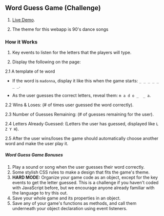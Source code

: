## Word Guess Game (Challenge)

1. [Live Demo](https://mecastilloc.github.io/WordGuessGame/index.html).

2. The theme for this webapp is 90's dance songs

### How it Works

1. Key events to listen for the letters that the players will type.

2. Display the following on the page:

2.1 A template of te word
   * If the word is `madonna`, display it like this when the game starts: `_ _ _ _ _ _ _`.

   * As the user guesses the correct letters, reveal them: `m a d o _  _ a`.

2.2 Wins & Loses: (# of times user guessed the word correctly).

2.3 Number of Guesses Remaining: (# of guesses remaining for the user).

2.4 Letters Already Guessed: (Letters the user has guessed, displayed like `L Z Y H`).

2.5 After the user wins/loses the game should automatically choose another word and make the user play it.

##### Word Guess Game Bonuses

1. Play a sound or song when the user guesses their word correctly.
2. Some stylish CSS rules to make a design that fits the game's theme.
3. **HARD MODE:** Organize your game code as an object, except for the key events to get the letter guessed. This is a challenge if you haven't coded with JavaScript before, but we encourage anyone already familiar with the language to try this out.
4. Save your whole game and its properties in an object.
5. Save any of your game's functions as methods, and call them underneath your object declaration using event listeners.
